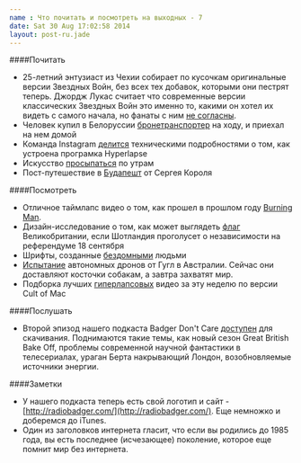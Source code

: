 ```yaml
---
name : Что почитать и посмотреть на выходных - 7
date: Sat 30 Aug 17:02:58 2014
layout: post-ru.jade
---
```


####Почитать

* 25-летний энтузиаст из Чехии собирает по кусочкам оригинальные версии Звездных Войн, без всех тех добавок, которыми они пестрят теперь. Джордж Лукас считает что современные версии классических Звездных Войн это именно то, какими он хотел их видеть с самого начала, но фанаты с ним [не согласны](http://www.theatlantic.com/technology/archive/2014/08/the-star-wars-george-lucas-doesnt-want-you-to-see/379184/).
* Человек купил в Белоруссии [бронетранспортер](http://ntv.livejournal.com/363572.html) на ходу, и приехал на нем домой
* Команда Instagram [делится](http://instagram-engineering.tumblr.com/post/95922900787/hyperlapse) техническими подробностями о том, как устроена програмка Hyperlapse
* Искусство [просыпаться](https://medium.com/matter/waking-up-is-hard-to-do-c720dc9617a8) по утрам
* Пост-путешествие в [Будапешт](http://sergeykorol.ru/blog/budapest/) от Сергея Короля

####Посмотреть

* Отличное таймлапс видео о том, как прошел в прошлом году [Burning Man](https://vimeo.com/103975643).
* Дизайн-исследование о том, как может выглядеть [флаг](http://www.creativereview.co.uk/cr-blog/2014/august/what-the-fuk) Великобритании, если Шотландия проголусет о независимости на референдуме 18 сентября
* Шрифты, созданные [бездомными](http://www.homelessfonts.org) людьми
* [Испытание](http://www.bbc.co.uk/news/technology-28964260) автономных дронов от Гугл в Австралии. Сейчас они доставляют косточки собакам, а завтра захватят мир.
* Подборка лучших [гиперлапсовых](http://www.cultofmac.com/292889/12-best-instagram-hyperlapse-videos/) видео за эту неделю по версии Cult of Mac

####Послушать

* Второй эпизод нашего подкаста Badger Don't Care [доступен](http://radiobadger.com/episodes/Badgercast-episode-02.mp3) для скачивания. Поднимаются такие темы, как новый сезон Great British Bake Off, проблемы современной научной фантастики в телесериалах, ураган Берта накрывающий Лондон, возобновляемые источники энергии.

####Заметки

* У нашего подкаста теперь есть свой логотип и сайт - [http://radiobadger.com/](http://radiobadger.com/). Еще немножко и доберемся до iTunes.
* Один из заголовков интернета гласит, что если вы родились до 1985 года, вы есть последнее (исчезающее) поколение, которое еще помнит мир без интернета.

